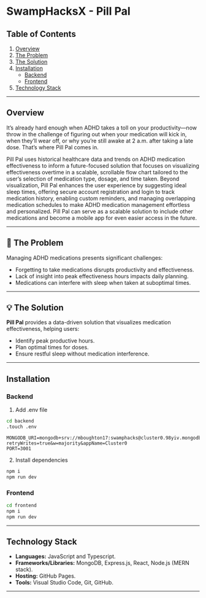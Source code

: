 # SwampHacksX - Pill Pal

## Table of Contents

1. [Overview](#overview)
2. [The Problem](#🚨-the-problem)
3. [The Solution](#💡-the-solution)
4. [Installation](#installation)
    - [Backend](#backend)
    - [Frontend](#frontend)
5. [Technology Stack](#technology-stack)

---

## Overview

It’s already hard enough when ADHD takes a toll on your productivity—now throw in the challenge of figuring out when your medication will kick in, when they’ll wear off, or why you’re still awake at 2 a.m. after taking a late dose. That’s where Pill Pal comes in. 

Pill Pal uses historical healthcare data and trends on ADHD medication effectiveness to inform a future-focused solution that focuses on visualizing effectiveness overtime in a scalable, scrollable flow chart tailored to the user’s selection of medication type, dosage, and time taken. Beyond visualization, Pill Pal enhances the user experience by suggesting ideal sleep times, offering secure account registration and login to track medication history, enabling custom reminders, and managing overlapping medication schedules to make ADHD medication management effortless and personalized. Pill Pal can serve as a scalable solution to include other medications and become a mobile app for even easier access in the future. 

---

## 🚨 The Problem
Managing ADHD medications presents significant challenges:
- Forgetting to take medications disrupts productivity and effectiveness.
- Lack of insight into peak effectiveness hours impacts daily planning.
- Medications can interfere with sleep when taken at suboptimal times.

---

## 💡 The Solution
**Pill Pal** provides a data-driven solution that visualizes medication effectiveness, helping users:
- Identify peak productive hours.
- Plan optimal times for doses.
- Ensure restful sleep without medication interference.

---

## Installation

### Backend

1. Add .env file

```bash
cd backend
.touch .env

```

```.env
MONGODB_URI=mongodb+srv://mboughton17:swamphacks@cluster0.98yiv.mongodb.net/?retryWrites=true&w=majority&appName=Cluster0
PORT=3001
```

2. Install dependencies

```bash 
npm i
npm run dev
```

### Frontend
```bash
cd frontend
npm i
npm run dev
```

---

## Technology Stack

- **Languages:** JavaScript and Typescript.
- **Frameworks/Libraries:** MongoDB, Express.js, React, Node.js (MERN stack).
- **Hosting:** GitHub Pages.
- **Tools:** Visual Studio Code, Git, GitHub.

---
